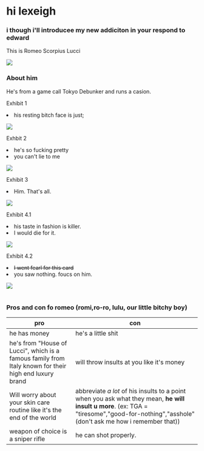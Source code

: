 <head>
    <meta charset="utf-8">
    <meta name="author" content="Patricia Siew">
    <meta name="discription" content="a page where i go feral about romeo">
</head>

<head>
    <meta charset="utf-8">
    <meta name="author" content="Patricia Siew">
    <meta name="discription" content="a page where i go feral about romeo">
</head>

<body>
    <h1>hi lexeigh</h1>
    <h3>i though i'll introducee my new addiciton in your respond to edward</h3>
    <p>This is Romeo Scorpius Lucci</p>
    <img src="romi.jpg">

</body>

<body>
    <h3> About him</h3>
        <p>He's from a game call Tokyo Debunker and runs a casion.</p>
    <p>Exhibit 1</p>
         <li class="highlightedlistitem">
             his resting bitch face is just;
             <p></p>
            <img src="romi2.jpg">
<body>
    <p>Exhbit 2</p>
     <li class="highlightedlistitem">
         he's so fucking pretty
          <li class="highlightedlistitem">
              you can't lie to me
              <p></p>
    <img src="romi5.jpg">
<body>
        <p>Exhibit 3</p>
               <li class="highlightedlistitem">
                   Him. That's all.
                <p></p>
                <img src="romi8.jpg">
<body>
        <p>Exhibit 4.1</p>
             <li class="highlightedlistitem">
             his taste in fashion is killer.
              <li class="highlightedlistitem">
              I would die for it.
            <p></p>
            <img src="romi6.jpg">
<body>
        <p>Exhibit 4.2</p>
         <li class="highlightedlistitem">
             <s>I went fearl for this card</s>
              <li class="highlightedlistitem">
                  you saw nothing. foucs on him.
                <p></p>
        <img src="romi9.jpg">

            
<body>
    <h1></h1>
    <h3>Pros and con fo romeo (romi,ro-ro, lulu, our little bitchy boy) </h3>

|pro|con|
|---|---|
|he has money| he's a little shit|
|he's from "House of Lucci", which is a famous family from Italy known for their high end luxury brand| will throw insults at you like it's money|
|Will worry about your skin care routine like it's the end of the world| abbreviate *a lot* of his insults to a point when you ask what they mean, **he will insult u more**. (ex: TGA = "tiresome","good-for-nothing","asshole" (don't ask me how i remember that))|
|weapon of choice is a sniper rifle| he can shot properly.|

